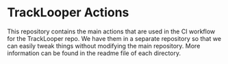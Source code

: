 # TrackLooper Actions

This repository contains the main actions that are used in the CI workflow for the TrackLooper repo. We have them in a separate repository so that we can easily tweak things without modifying the main repository. More information can be found in the readme file of each directory.
